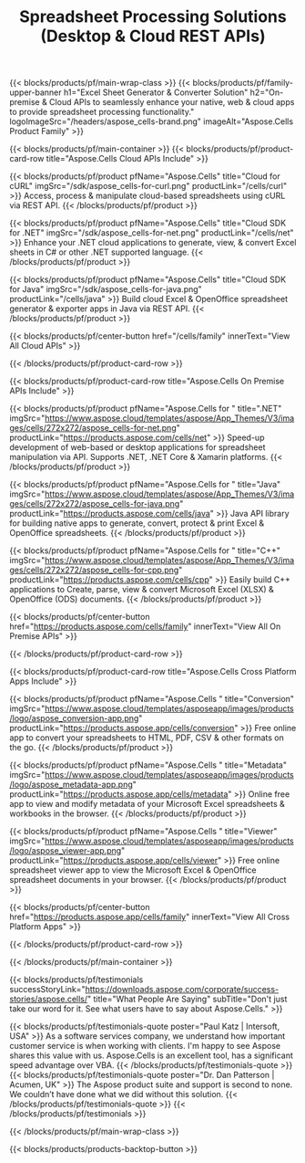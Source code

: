 ﻿---
title: Spreadsheet Processing Solutions (Desktop & Cloud REST APIs) 
description: On-premise & Cloud APIs to seamlessly enhance your native, web & cloud apps to provide spreadsheet processing functionality 
weight: 30
url: /
---

{{< blocks/products/pf/main-wrap-class >}}
{{< blocks/products/pf/family-upper-banner h1="Excel Sheet Generator & Converter Solution" h2="On-premise & Cloud APIs to seamlessly enhance your native, web & cloud apps to provide spreadsheet processing functionality." logoImageSrc="/headers/aspose_cells-brand.png" imageAlt="Aspose.Cells Product Family" >}}

{{< blocks/products/pf/main-container >}}
{{< blocks/products/pf/product-card-row title="Aspose.Cells Cloud APIs Include" >}}

{{< blocks/products/pf/product pfName="Aspose.Cells" title="Cloud for cURL" imgSrc="/sdk/aspose_cells-for-curl.png" productLink="/cells/curl" >}}
Access, process & manipulate cloud-based spreadsheets using cURL via REST API.
{{< /blocks/products/pf/product >}}

{{< blocks/products/pf/product pfName="Aspose.Cells" title="Cloud SDK for .NET" imgSrc="/sdk/aspose_cells-for-net.png" productLink="/cells/net" >}}
Enhance your .NET cloud applications to generate, view, & convert Excel sheets in C# or other .NET supported language.
{{< /blocks/products/pf/product >}}

{{< blocks/products/pf/product pfName="Aspose.Cells" title="Cloud SDK for Java" imgSrc="/sdk/aspose_cells-for-java.png" productLink="/cells/java" >}}
Build cloud Excel & OpenOffice spreadsheet generator & exporter apps in Java via REST API.
{{< /blocks/products/pf/product >}}

{{< blocks/products/pf/center-button href="/cells/family" innerText="View All Cloud APIs" >}}

{{< /blocks/products/pf/product-card-row >}}

{{< blocks/products/pf/product-card-row title="Aspose.Cells On Premise APIs Include" >}}

{{< blocks/products/pf/product pfName="Aspose.Cells for " title=".NET" imgSrc="https://www.aspose.cloud/templates/aspose/App_Themes/V3/images/cells/272x272/aspose_cells-for-net.png" productLink="https://products.aspose.com/cells/net" >}}
Speed-up development of web-based or desktop applications for spreadsheet manipulation via API. Supports .NET, .NET Core & Xamarin platforms.
{{< /blocks/products/pf/product >}}

{{< blocks/products/pf/product pfName="Aspose.Cells for " title="Java" imgSrc="https://www.aspose.cloud/templates/aspose/App_Themes/V3/images/cells/272x272/aspose_cells-for-java.png" productLink="https://products.aspose.com/cells/java" >}}
Java API library for building native apps to generate, convert, protect & print Excel & OpenOffice spreadsheets.
{{< /blocks/products/pf/product >}}

{{< blocks/products/pf/product pfName="Aspose.Cells for " title="C++" imgSrc="https://www.aspose.cloud/templates/aspose/App_Themes/V3/images/cells/272x272/aspose_cells-for-cpp.png" productLink="https://products.aspose.com/cells/cpp" >}}
Easily build C++ applications to Create, parse, view & convert Microsoft Excel (XLSX) & OpenOffice (ODS) documents.
{{< /blocks/products/pf/product >}}

{{< blocks/products/pf/center-button href="https://products.aspose.com/cells/family" innerText="View All On Premise APIs" >}}

{{< /blocks/products/pf/product-card-row >}}

{{< blocks/products/pf/product-card-row title="Aspose.Cells Cross Platform Apps Include" >}}

{{< blocks/products/pf/product pfName="Aspose.Cells " title="Conversion" imgSrc="https://www.aspose.cloud/templates/asposeapp/images/products/logo/aspose_conversion-app.png" productLink="https://products.aspose.app/cells/conversion" >}}
Free online app to convert your spreadsheets to HTML, PDF, CSV & other formats on the go.
{{< /blocks/products/pf/product >}}

{{< blocks/products/pf/product pfName="Aspose.Cells " title="Metadata" imgSrc="https://www.aspose.cloud/templates/asposeapp/images/products/logo/aspose_metadata-app.png" productLink="https://products.aspose.app/cells/metadata" >}}
Online free app to view and modify metadata of your Microsoft Excel spreadsheets & workbooks in the browser.
{{< /blocks/products/pf/product >}}

{{< blocks/products/pf/product pfName="Aspose.Cells " title="Viewer" imgSrc="https://www.aspose.cloud/templates/asposeapp/images/products/logo/aspose_viewer-app.png" productLink="https://products.aspose.app/cells/viewer" >}}
Free online spreadsheet viewer app to view the Microsoft Excel & OpenOffice spreadsheet documents in your browser.
{{< /blocks/products/pf/product >}}

{{< blocks/products/pf/center-button href="https://products.aspose.app/cells/family" innerText="View All Cross Platform Apps" >}}

{{< /blocks/products/pf/product-card-row >}}

{{< /blocks/products/pf/main-container >}}

{{< blocks/products/pf/testimonials successStoryLink="https://downloads.aspose.com/corporate/success-stories/aspose.cells/" title="What People Are Saying" subTitle="Don't just take our word for it. See what users have to say about Aspose.Cells." >}}

{{< blocks/products/pf/testimonials-quote poster="Paul Katz | Intersoft, USA" >}}
As a software services company, we understand how important customer service is when working with clients. I'm happy to see Aspose shares this value with us. Aspose.Cells is an excellent tool, has a significant speed advantage over VBA.
{{< /blocks/products/pf/testimonials-quote >}}
{{< blocks/products/pf/testimonials-quote poster="Dr. Dan Patterson | Acumen, UK" >}}
The Aspose product suite and support is second to none. We couldn’t have done what we did without this solution.
{{< /blocks/products/pf/testimonials-quote >}}
{{< /blocks/products/pf/testimonials >}}

{{< /blocks/products/pf/main-wrap-class >}}

{{< blocks/products/products-backtop-button >}}
